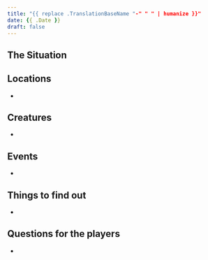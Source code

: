 ```yaml
---
title: "{{ replace .TranslationBaseName "-" " " | humanize }}"
date: {{ .Date }}
draft: false
---
```


<div data-toc="In This Adventure"></div>

## The Situation


## Locations

-


## Creatures

-

## Events

-

## Things to find out

-

## Questions for the players

-